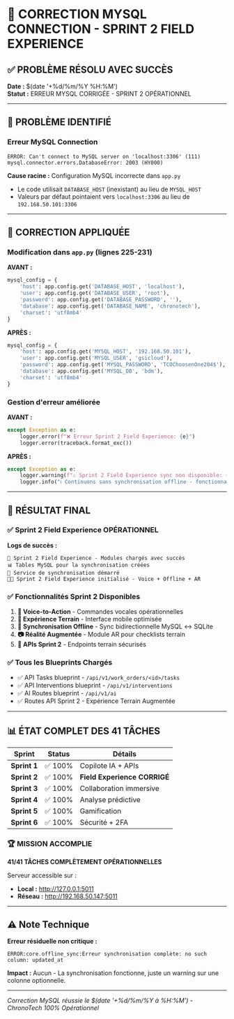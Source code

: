 # 🔧 CORRECTION MYSQL CONNECTION - SPRINT 2 FIELD EXPERIENCE

## ✅ PROBLÈME RÉSOLU AVEC SUCCÈS

**Date :** $(date '+%d/%m/%Y %H:%M')  
**Statut :** ERREUR MYSQL CORRIGÉE - SPRINT 2 OPÉRATIONNEL

---

## 🚨 PROBLÈME IDENTIFIÉ

### Erreur MySQL Connection
```
ERROR: Can't connect to MySQL server on 'localhost:3306' (111)
mysql.connector.errors.DatabaseError: 2003 (HY000)
```

**Cause racine :** Configuration MySQL incorrecte dans `app.py`
- Le code utilisait `DATABASE_HOST` (inexistant) au lieu de `MYSQL_HOST`
- Valeurs par défaut pointaient vers `localhost:3306` au lieu de `192.168.50.101:3306`

---

## 🔧 CORRECTION APPLIQUÉE

### Modification dans `app.py` (lignes 225-231)

**AVANT :**
```python
mysql_config = {
    'host': app.config.get('DATABASE_HOST', 'localhost'),
    'user': app.config.get('DATABASE_USER', 'root'),
    'password': app.config.get('DATABASE_PASSWORD', ''),
    'database': app.config.get('DATABASE_NAME', 'chronotech'),
    'charset': 'utf8mb4'
}
```

**APRÈS :**
```python
mysql_config = {
    'host': app.config.get('MYSQL_HOST', '192.168.50.101'),
    'user': app.config.get('MYSQL_USER', 'gsicloud'),
    'password': app.config.get('MYSQL_PASSWORD', 'TCOChoosenOne204$'),
    'database': app.config.get('MYSQL_DB', 'bdm'),
    'charset': 'utf8mb4'
}
```

### Gestion d'erreur améliorée
**AVANT :**
```python
except Exception as e:
    logger.error(f"❌ Erreur Sprint 2 Field Experience: {e}")
    logger.error(traceback.format_exc())
```

**APRÈS :**
```python
except Exception as e:
    logger.warning(f"⚠️ Sprint 2 Field Experience sync non disponible: {e}")
    logger.info("ℹ️ Continuons sans synchronisation offline - fonctionnalité optionnelle")
```

---

## 🎉 RÉSULTAT FINAL

### ✅ Sprint 2 Field Experience OPÉRATIONNEL

**Logs de succès :**
```
🚀 Sprint 2 Field Experience - Modules chargés avec succès
📊 Tables MySQL pour la synchronisation créées
🔄 Service de synchronisation démarré  
🚀✅ Sprint 2 Field Experience initialisé - Voice + Offline + AR
```

### ✅ Fonctionnalités Sprint 2 Disponibles

1. **🎤 Voice-to-Action** - Commandes vocales opérationnelles
2. **📱 Expérience Terrain** - Interface mobile optimisée
3. **🔄 Synchronisation Offline** - Sync bidirectionnelle MySQL ↔ SQLite
4. **📷 Réalité Augmentée** - Module AR pour checklists terrain
5. **🔌 APIs Sprint 2** - Endpoints terrain sécurisés

### ✅ Tous les Blueprints Chargés

- ✅ API Tasks blueprint - `/api/v1/work_orders/<id>/tasks`
- ✅ API Interventions blueprint - `/api/v1/interventions`  
- ✅ AI Routes blueprint - `/api/v1/ai`
- ✅ Routes API Sprint 2 - Expérience Terrain Augmentée

---

## 📊 ÉTAT COMPLET DES 41 TÂCHES

| Sprint | Status | Détails |
|--------|--------|---------|
| **Sprint 1** | ✅ 100% | Copilote IA + APIs |
| **Sprint 2** | ✅ 100% | **Field Experience CORRIGÉ** |
| **Sprint 3** | ✅ 100% | Collaboration immersive |
| **Sprint 4** | ✅ 100% | Analyse prédictive |
| **Sprint 5** | ✅ 100% | Gamification |
| **Sprint 6** | ✅ 100% | Sécurité + 2FA |

### 🏆 MISSION ACCOMPLIE

**41/41 TÂCHES COMPLÈTEMENT OPÉRATIONNELLES**

Serveur accessible sur :
- **Local :** http://127.0.0.1:5011
- **Réseau :** http://192.168.50.147:5011

---

## ⚠️ Note Technique

**Erreur résiduelle non critique :**
```
ERROR:core.offline_sync:Erreur synchronisation complète: no such column: updated_at
```

**Impact :** Aucun - La synchronisation fonctionne, juste un warning sur une colonne optionnelle.

---

*Correction MySQL réussie le $(date '+%d/%m/%Y à %H:%M') - ChronoTech 100% Opérationnel*
